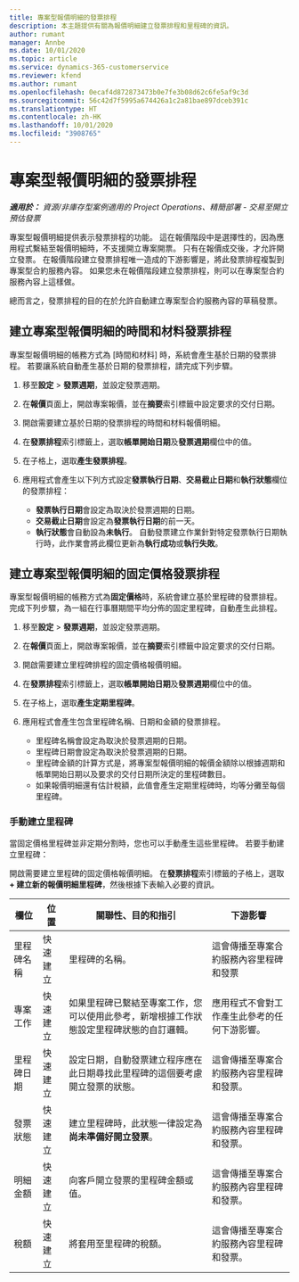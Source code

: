 ```yaml
---
title: 專案型報價明細的發票排程
description: 本主題提供有關為報價明細建立發票排程和里程碑的資訊。
author: rumant
manager: Annbe
ms.date: 10/01/2020
ms.topic: article
ms.service: dynamics-365-customerservice
ms.reviewer: kfend
ms.author: rumant
ms.openlocfilehash: 0ecaf4d872873473b0e7fe3b08d62c6fe5af9c3d
ms.sourcegitcommit: 56c42d7f5995a674426a1c2a81bae897dceb391c
ms.translationtype: HT
ms.contentlocale: zh-HK
ms.lasthandoff: 10/01/2020
ms.locfileid: "3908765"
---
```

# <a name="invoice-schedules-on-project-based-quote-lines"></a>專案型報價明細的發票排程

_**適用於：** 資源/非庫存型案例適用的 Project Operations、精簡部署 - 交易至開立預估發票_

專案型報價明細提供表示發票排程的功能。 這在報價階段中是選擇性的，因為應用程式繫結至報價明細時，不支援開立專案開票。 只有在報價成交後，才允許開立發票。 在報價階段建立發票排程唯一造成的下游影響是，將此發票排程複製到專案型合約服務內容。 如果您未在報價階段建立發票排程，則可以在專案型合約服務內容上這樣做。

總而言之，發票排程的目的在於允許自動建立專案型合約服務內容的草稿發票。 

## <a name="create-a-time-and-material-invoice-schedule-for-a-project-based-quote-line"></a>建立專案型報價明細的時間和材料發票排程

專案型報價明細的帳務方式為 [時間和材料] 時，系統會產生基於日期的發票排程。 若要讓系統自動產生基於日期的發票排程，請完成下列步驟。

1. 移至**設定** > **發票週期**，並設定發票週期。
2. 在**報價**頁面上，開啟專案報價，並在**摘要**索引標籤中設定要求的交付日期。
3. 開啟需要建立基於日期的發票排程的時間和材料報價明細。 
4. 在**發票排程**索引標籤上，選取**帳單開始日期**及**發票週期**欄位中的值。 
5. 在子格上，選取**產生發票排程**。
6. 應用程式會產生以下列方式設定**發票執行日期**、**交易截止日期**和**執行狀態**欄位的發票排程：

    - **發票執行日期**會設定為取決於發票週期的日期。
    - **交易截止日期**會設定為**發票執行日期**的前一天。
    - **執行狀態**會自動設為**未執行**。 自動發票建立作業針對特定發票執行日期執行時，此作業會將此欄位更新為**執行成功**或**執行失敗**。

## <a name="create-a-fixed-price-invoice-schedule-for-a-project-based-quote-line"></a>建立專案型報價明細的固定價格發票排程

專案型報價明細的帳務方式為**固定價格**時，系統會建立基於里程碑的發票排程。 完成下列步驟，為一組在行事曆期間平均分佈的固定里程碑，自動產生此排程。

1. 移至**設定** > **發票週期**，並設定發票週期。
2. 在**報價**頁面上，開啟專案報價，並在**摘要**索引標籤中設定要求的交付日期。
3. 開啟需要建立里程碑排程的固定價格報價明細。 
4. 在**發票排程**索引標籤上，選取**帳單開始日期**及**發票週期**欄位中的值。 
5. 在子格上，選取**產生定期里程碑**。
6. 應用程式會產生包含里程碑名稱、日期和金額的發票排程。

    - 里程碑名稱會設定為取決於發票週期的日期。
    - 里程碑日期會設定為取決於發票週期的日期。
    - 里程碑金額的計算方式是，將專案型報價明細的報價金額除以根據週期和帳單開始日期以及要求的交付日期所決定的里程碑數目。
    - 如果報價明細還有估計稅額，此值會產生定期里程碑時，均等分攤至每個里程碑。

### <a name="manually-create-milestones"></a>手動建立里程碑

當固定價格里程碑並非定期分割時，您也可以手動產生這些里程碑。 若要手動建立里程碑：

開啟需要建立里程碑的固定價格報價明細。 在**發票排程**索引標籤的子格上，選取 **+ 建立新的報價明細里程碑**，然後根據下表輸入必要的資訊。

| **欄位** | **位置** | **關聯性、目的和指引** | **下游影響** |
| --- | --- | --- | --- |
| 里程碑名稱 | 快速建立 | 里程碑的名稱。 | 這會傳播至專案合約服務內容里程碑和發票 |
| 專案工作 | 快速建立 | 如果里程碑已繫結至專案工作，您可以使用此參考，新增根據工作狀態設定里程碑狀態的自訂邏輯。 | 應用程式不會對工作產生此參考的任何下游影響。 |
| 里程碑日期 | 快速建立 | 設定日期，自動發票建立程序應在此日期尋找此里程碑的這個要考慮開立發票的狀態。 | 這會傳播至專案合約服務內容里程碑和發票。 |
| 發票狀態 | 快速建立 | 建立里程碑時，此狀態一律設定為**尚未準備好開立發票**。 | 這會傳播至專案合約服務內容里程碑和發票。 |
| 明細金額 | 快速建立 | 向客戶開立發票的里程碑金額或值。 | 這會傳播至專案合約服務內容里程碑和發票。 |
| 稅額 | 快速建立 | 將套用至里程碑的稅額。 | 這會傳播至專案合約服務內容里程碑和發票。 |